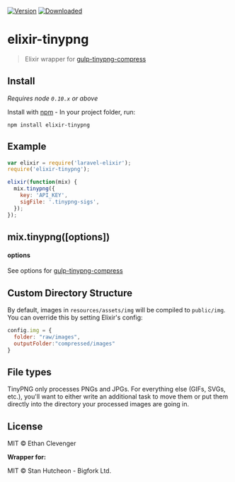 [![Version](https://img.shields.io/npm/v/elixir-tinypng.svg)][npm]
[![Downloaded](https://img.shields.io/npm/dm/elixir-tinypng.svg)][npm]

# elixir-tinypng

> Elixir wrapper for [gulp-tinypng-compress](https://github.com/stnvh/gulp-tinypng-compress)

## Install
*Requires node `0.10.x` or above*

Install with [npm](https://npmjs.org/package/elixir-tinypng) - In your project folder, run:

```
npm install elixir-tinypng
```

## Example

```js
var elixir = require('laravel-elixir');
require('elixir-tinypng');

elixir(function(mix) {
  mix.tinypng({
    key: 'API_KEY',
    sigFile: '.tinypng-sigs',
  });
});

```

## mix.tinypng([options])

#### options

See options for [gulp-tinypng-compress](https://github.com/stnvh/gulp-tinypng-compress#api)

## Custom Directory Structure

By default, images in `resources/assets/img` will be compiled to `public/img`. You can override this by setting Elixir's config:

```js
config.img = {
  folder: "raw/images",
  outputFolder:"compressed/images"
}
```

## File types
TinyPNG only processes PNGs and JPGs. For everything else (GIFs, SVGs, etc.), you'll want to either write an additional task to move them or put them directly into the directory your processed images are going in.


## License

MIT &copy; Ethan Clevenger

**Wrapper for:**

MIT © Stan Hutcheon - Bigfork Ltd.

[npm]: https://www.npmjs.com/package/elixir-tinypng
